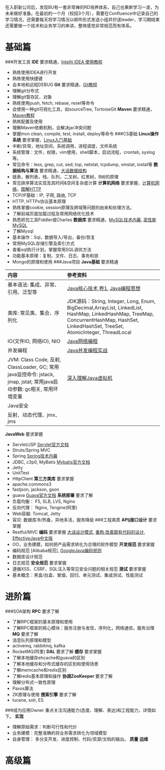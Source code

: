 在入职新公司后，发现BU有一套非常棒的RD培养体系，自己也果断学习一波，为未来做好准备。在最初的一个月（校招3个月），需要在Confluence中记录自己的学习情况，还需要每天将学习情况以邮件形式发送小组并抄送leader，学习期结束还需要做一个技术和业务学习的串讲，整体感觉非常规范而有体系。

# 基础篇
###开发工具
**IDE**  要求精通，[Intellij IDEA 使用教程](http://wiki.jikexueyuan.com/project/intellij-idea-tutorial/)
* 熟练使用IDEA进行开发
* 熟练使用快捷键
* 会本地和远程DEBUG
**Git**  要求精通，[Git教程](https://www.liaoxuefeng.com/wiki/0013739516305929606dd18361248578c67b8067c8c017b000)
* 理解git分布式
* 理解git暂存区、对象
* 熟练使用push, fetch, rebase, reset等命令
* 会使用一种git可视化工具，如sourceTree, TortoiseGit
**Maven**  要求精通，[Maven教程](http://www.yiibai.com/maven/)
* 熟练配置及使用
* 理解Maven依赖机制，会解决jar冲突问题
* 掌握mvn clean, compile, test, install, deploy等命令
###CS基础
**Linux操作系统**  要求掌握，[Linux入门基础](http://study.163.com/course/introduction/232007.htm#/courseDetail)
* 中断/异常，地址空间，系统调用，进程调度，文件系统
* 系统管理：文件，权限，vim使用，shell脚本，启动流程，crontab, syslog等。
* 常见命令：less, grep, cut, sed; top, netstat, tcpdump, vmstat, iostat等 
**数据结构与算法**  要求精通，[大话数据结构](http://product.dangdang.com/21088369.html)
* 链表，散列表，栈，队列，二叉树，红黑树，B树的原理
* 常见排序算法实现及其时间&空间复杂度计算
**计算机网络**  要求掌握，[计算机网络](http://product.dangdang.com/24165174.html)，[图解HTTP](http://product.dangdang.com/23462067.html)
* TCP/IP基础：IP, 子网, 路由, TCP
* HTTP, HTTPs协议基本原理
* 熟练掌握cookie, session原理及跨域等问题的由来和处理方法。
* 了解前端页面加载过程及常用网络优化技术
* 熟悉抓包工具Fiddler或Charles
**数据库**  要求精通，[MySQL技术内幕](http://product.dangdang.com/23727515.html), [高性能MySQL](http://product.dangdang.com/23214590.html)
* 了解Mysql
* 基本操作：Sql，数据导入/导出，备份/恢复
* 常用MySQL存储引擎及索引方式
* 查看sql执行计划，掌握常用SQL调优方法
* 功能基本原理：复制、文件、日志、事务和锁
* Mongo的原理和使用
###Java项目
**Java基础**  要求精通

| 内容 | 参考资料 |
|:--|:--|
| 基本语法: 集成、异常、引用、泛型等 | [Java核心技术 卷1](http://product.dangdang.com/24035306.html), [Java编程思想](http://product.dangdang.com/9317290.html) |
| 类库: 常见类、集合、序列化 | JDK源码：String, Integer, Long, Enum, BigDecimal,ArrayList, LinkedList, HashMap, LinkedHashMap, TreeMap, ConcurrentHashMap, HashSet, LinkedHashSet, TreeSet, AtomicInteger, ThreadLocal |
|  IO(文件IO, 网络IO), NIO| [Java网络编程](http://product.dangdang.com/23560594.html) |
| 并发编程 | [Java并发编程实战](http://product.dangdang.com/22606835.html) |
| JVM: Class Code, 反射, ClassLoader, GC; 常用java监控命令: jstack, jmap, jstat; 常用java启动参数: gc相关, 常用环境变量 | [深入理解Java虚拟机](http://product.dangdang.com/23259731.html) |
| Java安全 |  |
| 反射、动态代理、jmx、jms |  |
**JavaWeb** 要求掌握
* Servlet/JSP [Servlet官方文档](http://download.oracle.com/otndocs/jcp/servlet-3.0-fr-oth-JSpec/)
* Struts/Spring MVC
* Spring  [Spring技术内幕](http://product.dangdang.com/22606836.html)
* JDBC, c3p0, MyBatis [Mybatis官方文档](http://www.mybatis.org/mybatis-3/zh/)
* Jetty
* UnitTest
* HttpClient
**第三方类库** 要求掌握
* apache.commons3
* fastjson, jackson, gson
* guava  [Guava官方文档](https://github.com/google/guava/wiki)
**系统部署** 要求了解
* 负载均衡： F5, SLB, LVS, Nginx
* 反向代理： Nginx, Tengine(阿里)
* Web容器: Tomcat, Jetty
* 容灾: 数据库冷/热备，异地多活，服务降级
###工程素质
**APIj接口设计**  要求掌握
* Restful/MVC
**编码**  要求掌握  [大话设计模式](http://product.dangdang.com/20079096.html), [重构 改善既有代码的设计](http://product.dangdang.com/23734636.html), [EffectiveJava中文版](http://product.dangdang.com/20459091.html)
* OO，业务建模，如何把产品需求转化为合理的软件模型
**开发规范**  要求掌握
* 编码规范 [Alibaba规范], [GoogleJava编码规则](http://www.hawstein.com/posts/google-java-style.html)
* 数据库设计规范
* 日志规范
**安全规范**  要求掌握
* 遵循XSS、CSRF、SQL注入等常见安全问题的相关规范
**测试**  要求掌握
* 基本概念：黑盒/白盒、冒烟、回归、单元测试、集成测试、性能测试

# 进阶篇
###SOA架构
**RPC** 要求了解  
* 了解RPC框架的基本原理和使用
* 了解RPC框架的核心模块：服务注册与发现，序列化，网络通信，服务治理
**MQ**  要求了解
* 消息队列原理和模型
* activemq, rabbitmq, kafka
* RocketMQ(阿里)
**DAL**  要求了解
**缓存**  要求掌握
* 了解本地缓存ehcache和guava的区别
* 了解本地缓存和分布式缓存的区别和使用场景
* 了解memcache和redis区别
* 了解redis基本原理和操作
**协调ZooKeeper**  要求了解
* 理解分布式一致性原理
* Paxos算法
* ZK原理与使用
**搜索引擎**  要求了解
* lucene, solr, ES

###成为应用Owner
重点关注沟通能力(态度、理解、表达)和工程能力，详情如下。
**实现**
* 理解原始需求：判断可行性和代价
* 业务建模：完整准确的将业务需求转化为领域模型
* 自身管理： 多分支开发、进度控制、代码/资源/文档的输出。
**质量**
**运维**

# 高级篇










